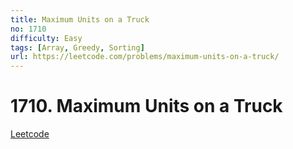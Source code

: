 ```yaml
---
title: Maximum Units on a Truck
no: 1710
difficulty: Easy
tags: [Array, Greedy, Sorting]
url: https://leetcode.com/problems/maximum-units-on-a-truck/
---
```


# 1710. Maximum Units on a Truck

[Leetcode](https://leetcode.com/problems/maximum-units-on-a-truck/)

